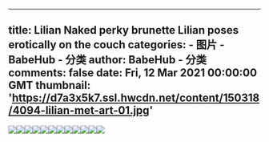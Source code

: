 
---
title: Lilian Naked perky brunette Lilian poses erotically on the couch
categories: 
    - 图片
    - BabeHub - 分类
author: BabeHub - 分类
comments: false
date: Fri, 12 Mar 2021 00:00:00 GMT
thumbnail: 'https://d7a3x5k7.ssl.hwcdn.net/content/150318/4094-lilian-met-art-01.jpg'
---

<div>   
<img src="https://d7a3x5k7.ssl.hwcdn.net/content/150318/4094-lilian-met-art-01.jpg" referrerpolicy="no-referrer"><img src="https://d7a3x5k7.ssl.hwcdn.net/content/150318/4094-lilian-met-art-02.jpg" referrerpolicy="no-referrer"><img src="https://d7a3x5k7.ssl.hwcdn.net/content/150318/4094-lilian-met-art-03.jpg" referrerpolicy="no-referrer"><img src="https://d7a3x5k7.ssl.hwcdn.net/content/150318/4094-lilian-met-art-04.jpg" referrerpolicy="no-referrer"><img src="https://d7a3x5k7.ssl.hwcdn.net/content/150318/4094-lilian-met-art-05.jpg" referrerpolicy="no-referrer"><img src="https://d7a3x5k7.ssl.hwcdn.net/content/150318/4094-lilian-met-art-06.jpg" referrerpolicy="no-referrer"><img src="https://d7a3x5k7.ssl.hwcdn.net/content/150318/4094-lilian-met-art-07.jpg" referrerpolicy="no-referrer"><img src="https://d7a3x5k7.ssl.hwcdn.net/content/150318/4094-lilian-met-art-08.jpg" referrerpolicy="no-referrer"><img src="https://d7a3x5k7.ssl.hwcdn.net/content/150318/4094-lilian-met-art-09.jpg" referrerpolicy="no-referrer"><img src="https://d7a3x5k7.ssl.hwcdn.net/content/150318/4094-lilian-met-art-10.jpg" referrerpolicy="no-referrer"><img src="https://d7a3x5k7.ssl.hwcdn.net/content/150318/4094-lilian-met-art-11.jpg" referrerpolicy="no-referrer"><img src="https://d7a3x5k7.ssl.hwcdn.net/content/150318/4094-lilian-met-art-12.jpg" referrerpolicy="no-referrer">  
</div>
            